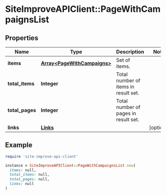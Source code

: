 # SiteImproveAPIClient::PageWithCampaignsList

## Properties

| Name | Type | Description | Notes |
| ---- | ---- | ----------- | ----- |
| **items** | [**Array&lt;PageWithCampaigns&gt;**](PageWithCampaigns.md) | Set of items. |  |
| **total_items** | **Integer** | Total number of items in result set. |  |
| **total_pages** | **Integer** | Total number of pages in result set. |  |
| **links** | [**Links**](Links.md) |  | [optional] |

## Example

```ruby
require 'site-improve-api-client'

instance = SiteImproveAPIClient::PageWithCampaignsList.new(
  items: null,
  total_items: null,
  total_pages: null,
  links: null
)
```


